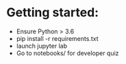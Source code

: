 # Getting started:
* Ensure Python > 3.6
* pip install -r requirements.txt
* launch jupyter lab
* Go to notebooks/ for developer quiz

